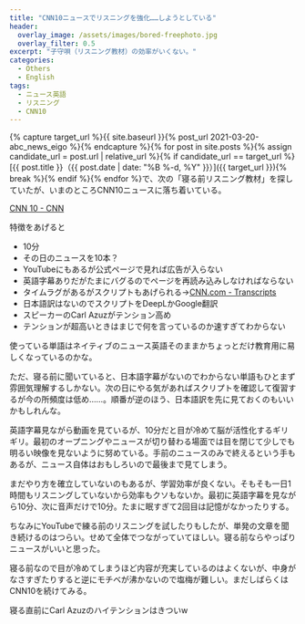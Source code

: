 ```yaml
---
title: "CNN10ニュースでリスニングを強化……しようとしている"
header:
  overlay_image: /assets/images/bored-freephoto.jpg
  overlay_filter: 0.5
excerpt: "子守唄（リスニング教材）の効率がいくない。"
categories:
  - Others
  - English
tags:
  - ニュース英語
  - リスニング
  - CNN10
---
```


{% capture target_url %}{{ site.baseurl }}{% post_url 2021-03-20-abc_news_eigo %}{% endcapture %}{% for post in site.posts %}{% assign candidate_url = post.url | relative_url %}{% if candidate_url == target_url %}[{{ post.title }}（{{ post.date | date: "%B %-d, %Y" }}）]({{ target_url }}){% break %}{% endif %}{% endfor %}で、次の「寝る前リスニング教材」を探していたが、いまのところCNN10ニュースに落ち着いている。

[CNN 10 - CNN](https://edition.cnn.com/cnn10)

特徴をあげると

- 10分
- その日のニュースを10本？
- YouTubeにもあるが公式ページで見れば広告が入らない
- 英語字幕ありだがたまにバグるのでページを再読み込みしなければならない
- タイムラグがあるがスクリプトもあげられる→[CNN.com - Transcripts](http://transcripts.cnn.com/TRANSCRIPTS/sn.html)
- 日本語訳はないのでスクリプトをDeepLかGoogle翻訳
- スピーカーのCarl Azuzがテンション高め
- テンションが超高いときはまじで何を言っているのか速すぎてわからない

使っている単語はネイティブのニュース英語そのままかちょっとだけ教育用に易しくなっているのかな。

ただ、寝る前に聞いていると、日本語字幕がないのでわからない単語もひとまず雰囲気理解するしかない。次の日にやる気があればスクリプトを確認して復習するが今の所頻度は低め……。順番が逆のほう、日本語訳を先に見ておくのもいいかもしれんな。

英語字幕見ながら動画を見ているが、10分だと目が冷めて脳が活性化するギリギリ。最初のオープニングやニュースが切り替わる場面では目を閉じて少しでも明るい映像を見ないように努めている。手前のニュースのみで終えるという手もあるが、ニュース自体はおもしろいので最後まで見てしまう。

まだやり方を確立していないのもあるが、学習効率が良くない。そもそも一日1時間もリスニングしていないから効率もクソもないか。最初に英語字幕を見ながら10分、次に音声だけで10分。たまに眠すぎて2回目は記憶がなかったりする。

ちなみにYouTubeで練る前のリスニングを試したりもしたが、単発の文章を聞き続けるのはつらい。せめて全体でつながっていてほしい。寝る前ならやっぱりニュースがいいと思った。

寝る前なので目が冷めてしまうほど内容が充実しているのはよくないが、中身がなさすぎたりすると逆にモチベが沸かないので塩梅が難しい。まだしばらくはCNN10を続けてみる。

寝る直前にCarl Azuzのハイテンションはきついw
